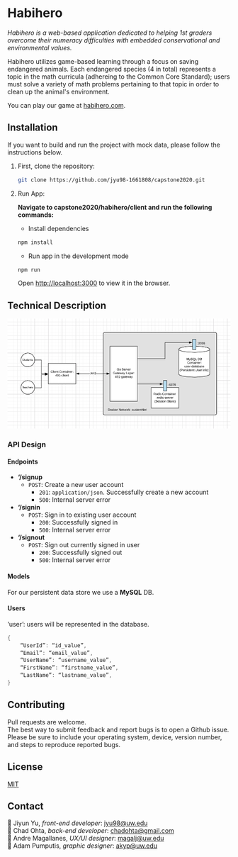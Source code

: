 # Habihero

*Habihero is a web-based application dedicated to helping 1st graders overcome their numeracy difficulties with embedded conservational and environmental values.*
  
Habihero utilizes game-based learning through a focus on saving endangered animals.
Each endangered species (4 in total) represents a topic in the math curricula (adhereing to the Common Core Standard);
users must solve a variety of math problems pertaining to that topic in order to clean up the animal's environment.  

You can play our game at [habihero.com](https://habihero.com).  

## Installation
  
If you want to build and run the project with mock data, please follow the instructions below.  

1. First, clone the repository:  

    ```bash
    git clone https://github.com/jyu98-1661808/capstone2020.git
    ```

2. Run App:

    **Navigate to capstone2020/habihero/client and run the following commands:**  

    * Install dependencies

    ```bash
    npm install
    ```

    * Run app in the development mode

    ```bash
    npm run
    ```

    Open [http://localhost:3000](http://localhost:3000) to view it in the browser.  

## Technical Description

![project-diagram](491-diagram.png)

### API Design

#### Endpoints

* **‘/signup**
  * `POST`: Create a new user account
    * `201`: `application/json`. Successfully create a new account
    * `500`: Internal server error
* **‘/signin**
  * `POST`: Sign in to existing user account
    * `200`: Successfully signed in
    * `500`: Internal server error
* **‘/signout**
  * `POST`: Sign out currently signed in user
    * `200`: Successfully signed out
    * `500`: Internal server error

#### Models

For our persistent data store we use a **MySQL** DB.

#### Users

‘user’: users will be represented in the database.

```go
{
    “UserId”: “id_value”,
    “Email”: “email_value”,
    “UserName”: “username_value”,
    “FirstName”: “firstname_value”,
    “LastName”: “lastname_value”,
}
```

## Contributing

Pull requests are welcome.  
The best way to submit feedback and report bugs is to open a Github issue.  
Please be sure to include your operating system, device, version number, and steps to reproduce reported bugs.  

## License

[MIT](https://choosealicense.com/licenses/mit/)

## Contact

:tiger: Jiyun Yu, *front-end developer*: jyu98@uw.edu </br>
:rabbit: Chad Ohta, *back-end developer*: chadohta@gmail.com </br>
:dog: Andre Magallanes, *UX/UI designer*: magalj@uw.edu </br>
:panda_face: Adam Pumputis, *graphic designer*: akyp@uw.edu </br>
